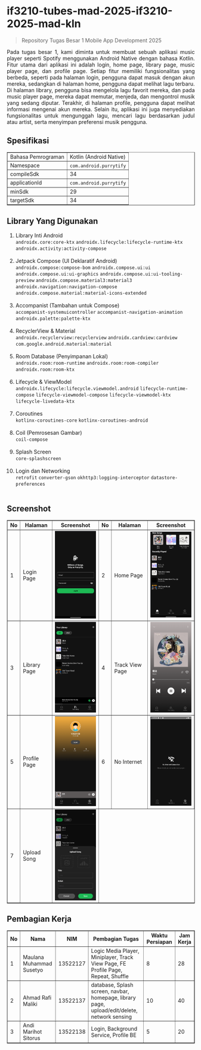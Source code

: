 # if3210-tubes-mad-2025-if3210-2025-mad-kln

> Repository Tugas Besar 1 Mobile App Development 2025

<p align="justify"> 
Pada tugas besar 1, kami diminta untuk membuat sebuah aplikasi music player seperti Spotify menggunakan Android Native dengan bahasa Kotlin. Fitur utama dari aplikasi ini adalah login, home page, library page, music player page, dan profile page. Setiap fitur memiliki fungsionalitas yang berbeda, seperti pada halaman login, pengguna dapat masuk dengan akun mereka, sedangkan di halaman home, pengguna dapat melihat lagu terbaru. Di halaman library, pengguna bisa mengelola lagu favorit mereka, dan pada music player page, mereka dapat memutar, menjeda, dan mengontrol musik yang sedang diputar. Terakhir, di halaman profile, pengguna dapat melihat informasi mengenai akun mereka. Selain itu, aplikasi ini juga menyediakan fungsionalitas untuk mengunggah lagu, mencari lagu berdasarkan judul atau artist, serta menyimpan preferensi musik pengguna. 
</p>

## Spesifikasi

<table border="1">
  <tr>
    <td>Bahasa Pemrograman</td>
    <td>Kotlin (Android Native)</td>
  </tr>
  <tr>
    <td>Namespace</td>
    <td><code>com.android.purrytify</code></td>
  </tr>
  <tr>
    <td>compileSdk</td>
    <td>34</td>
  </tr>
  <tr>
    <td>applicationId</td>
    <td><code>com.android.purrytify</code></td>
  </tr>
  <tr>
    <td>minSdk</td>
    <td>29</td>
  </tr>
  <tr>
    <td>targetSdk</td>
    <td>34</td>
  </tr>
</table>

## Library Yang Digunakan

1. Library Inti Android <br>
   `androidx.core:core-ktx`
   `androidx.lifecycle:lifecycle-runtime-ktx`
   `androidx.activity:activity-compose` <br> <br>
2. Jetpack Compose (UI Deklaratif Android) <br>
   `androidx.compose:compose-bom`
   `androidx.compose.ui:ui`
   `androidx.compose.ui:ui-graphics`
   `androidx.compose.ui:ui-tooling-preview`
   `androidx.compose.material3:material3`
   `androidx.navigation:navigation-compose`
   `androidx.compose.material:material-icons-extended` <br><br>
3. Accompanist (Tambahan untuk Compose) <br>
   `accompanist-systemuicontroller`
   `accompanist-navigation-animation`
   `androidx.palette:palette-ktx` <br> <br>
4. RecyclerView & Material <br>
   `androidx.recyclerview:recyclerview`
   `androidx.cardview:cardview`
   `com.google.android.material:material` <br> <br>
5. Room Database (Penyimpanan Lokal) <br>
   `androidx.room:room-runtime`
   `androidx.room:room-compiler`
   `androidx.room:room-ktx` <br> <br>
6. Lifecycle & ViewModel <br>
   `androidx.lifecycle:lifecycle.viewmodel.android`
   `lifecycle-runtime-compose`
   `lifecycle-viewmodel-compose`
   `lifecycle-viewmodel-ktx`
   `lifecycle-livedata-ktx` <br> <br>
7. Coroutines <br>
   `kotlinx-coroutines-core`
   `kotlinx-coroutines-android` <br> <br>
8. Coil (Pemrosesan Gambar) <br>
   `coil-compose`<br> <br>
9. Splash Screen <br>
   `core-splashscreen` <br> <br>
10. Login dan Networking <br>
    `retrofit`
    `converter-gson`
    `okhttp3:logging-interceptor`
    `datastore-preferences` <br> <br>

## Screenshot

<table style="width: 100%;" border="1">
    <tr>
        <th>No</th>
        <th>Halaman</th>
        <th>Screenshot</th>
         <th>No</th>
        <th>Halaman</th>
        <th>Screenshot</th>
    </tr>
    <tr>
        <td>1</td>
        <td>Login Page</td>
        <td style="text-align: center;">
            <img src="screenshot/login.png" alt="Screenshot Login Page" style="width: 150px; height: auto; object-fit: contain;">
        </td>
        <td>2</td>
        <td>Home Page</td>
        <td style="text-align: center;">
            <img src="screenshot/home.png" alt="Screenshot Home Page" style="width: 150px; height: auto; object-fit: contain;">
        </td>
    </tr>
    <tr>
        <td>3</td>
        <td>Library Page</td>
        <td style="text-align: center;">
            <img src="screenshot/library.png" alt="Screenshot Library Page" style="width: 150px; height: auto; object-fit: contain;">
        </td>
         <td>4</td>
        <td>Track View Page</td>
        <td style="text-align: center;">
            <img src="screenshot/player.png" alt="Screenshot Music Player Page" style="width: 150px; height: auto; object-fit: contain;">
        </td>
    </tr>
    <tr>
        <td>5</td>
        <td>Profile Page</td>
        <td style="text-align: center;">
            <img src="screenshot/profile.png" alt="Screenshot Profile Page" style="width: 150px; height: auto; object-fit: contain;">
        </td>
         <td>6</td>
        <td>No Internet</td>
        <td style="text-align: center;">
            <img src="screenshot/nointernet.png" alt="Screenshot No Internet Page" style="width: 150px; height: auto; object-fit: contain;">
        </td>
    </tr>
    <tr>
        <td>7</td>
        <td>Upload Song</td>
        <td style="text-align: center;">
            <img src="screenshot/upload.png" alt="Screenshot Upload Song Page" style="width: 150px; height: auto; object-fit: contain;">
        </td>
    </tr>
</table>

## Pembagian Kerja

<table border="1">
    <tr>
        <th>No</th>
        <th>Nama</th>
        <th>NIM</th>
        <th>Pembagian Tugas</th>
        <th>Waktu Persiapan</th>
        <th>Jam Kerja</th>
    </tr>
    <tr>
        <td>1</td>
        <td>Maulana Muhammad Susetyo</td>
        <td>13522127</td>
        <td>Logic Media Player, Miniplayer, Track View Page, FE Profile Page, Repeat, Shuffle</td>
        <td>8</td>
        <td>28</td>
    </tr>
    <tr>
        <td>2</td>
        <td>Ahmad Rafi Maliki</td>
        <td>13522137</td>
        <td>database, Splash screen, navbar, homepage, library page, upload/edit/delete, network sensing</td>
        <td>10</td>
        <td>40</td>
    </tr>
    <tr>
        <td>3</td>
        <td>Andi Marihot Sitorus</td>
        <td>13522138</td>
        <td>Login, Background Service, Profile BE</td>
        <td>5</td>
        <td>20</td>
    </tr>
</table>
